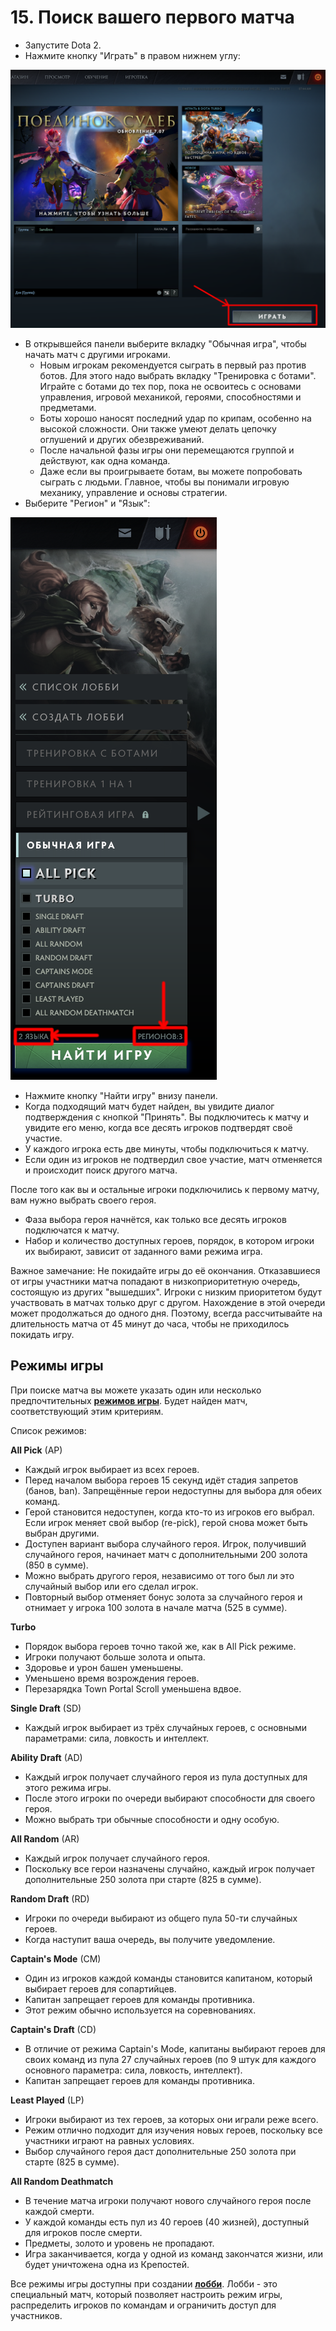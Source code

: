 # 15. Поиск вашего первого матча

* Запустите Dota 2.
* Нажмите кнопку "Играть" в правом нижнем углу:

![Кнопка играть](images/15.1_play_button.png)

* В открывшейся панели выберите вкладку "Обычная игра", чтобы начать матч с другими игроками.
    * Новым игрокам рекомендуется сыграть в первый раз против ботов. Для этого надо выбрать вкладку "Тренировка с ботами". Играйте с ботами до тех пор, пока не освоитесь с основами управления, игровой механикой, героями, способностями и предметами.
    * Боты хорошо наносят последний удар по крипам, особенно на высокой сложности. Они также умеют делать цепочку оглушений и других обезвреживаний.
    * После начальной фазы игры они перемещаются группой и действуют, как одна команда.
    * Даже если вы проигрываете ботам, вы можете попробовать сыграть с людьми. Главное, чтобы вы понимали игровую механику, управление и основы стратегии.
* Выберите "Регион" и "Язык":

![Выбор языка и региона](images/15.2_region_and_language.png)

* Нажмите кнопку "Найти игру" внизу панели.
* Когда подходящий матч будет найден, вы увидите диалог подтверждения с кнопкой "Принять". Вы подключитесь к матчу и увидите его меню, когда все десять игроков подтвердят своё участие.
* У каждого игрока есть две минуты, чтобы подключиться к матчу.
* Если один из игроков не подтвердил свое участие, матч отменяется и происходит поиск другого матча.

После того как вы и остальные игроки подключились к первому матчу, вам нужно выбрать своего героя.

* Фаза выбора героя начнётся, как только все десять игроков подключатся к матчу.
* Набор и количество доступных героев, порядок, в котором игроки их выбирают, зависит от заданного вами режима игра.

Важное замечание: Не покидайте игры до её окончания. Отказавшиеся от игры участники матча попадают в низкоприоритетную очередь, состоящую из других "вышедших". Игроки с низким приоритетом будут участвовать в матчах только друг с другом. Нахождение в этой очереди может продолжаться до одного дня. Поэтому, всегда рассчитывайте на длительность матча от 45 минут до часа, чтобы не приходилось покидать игру.

## Режимы игры

При поиске матча вы можете указать один или несколько предпочтительных [**режимов игры**](https://dota2-ru.gamepedia.com/%D0%98%D0%B3%D1%80%D0%BE%D0%B2%D1%8B%D0%B5_%D1%80%D0%B5%D0%B6%D0%B8%D0%BC%D1%8B). Будет найден матч, соответствующий этим критериям.

Список режимов:

**All Pick** (AP)

* Каждый игрок выбирает из всех героев.
* Перед началом выбора героев 15 секунд идёт стадия запретов (банов, ban). Запрещённые герои недоступны для выбора для обеих команд.
* Герой становится недоступен, когда кто-то из игроков его выбрал. Если игрок меняет свой выбор (re-pick), герой снова может быть выбран другими.
* Доступен вариант выбора случайного героя. Игрок, получивший случайного героя, начинает матч с дополнительными 200 золота (850 в сумме).
* Можно выбрать другого героя, независимо от того был ли это случайный выбор или его сделал игрок.
* Повторный выбор отменяет бонус золота за случайного героя и отнимает у игрока 100 золота в начале матча (525 в сумме).

**Turbo**

* Порядок выбора героев точно такой же, как в All Pick режиме.
* Игроки получают больше золота и опыта.
* Здоровье и урон башен уменьшены.
* Уменьшено время возрождения героев.
* Перезарядка Town Portal Scroll уменьшена вдвое.

**Single Draft** (SD)

* Каждый игрок выбирает из трёх случайных героев, с основными параметрами: сила, ловкость и интеллект.

**Ability Draft** (AD)

* Каждый игрок получает случайного героя из пула доступных для этого режима игры.
* После этого игроки по очереди выбирают способности для своего героя.
* Можно выбрать три обычные способности и одну особую. 

**All Random** (AR)

* Каждый игрок получает случайного героя.
* Поскольку все герои назначены случайно, каждый игрок получает дополнительные 250 золота при старте (825 в сумме).

**Random Draft** (RD)

* Игроки по очереди выбирают из общего пула 50-ти случайных героев.
* Когда наступит ваша очередь, вы получите уведомление.

**Captain's Mode** (CM)

* Один из игроков каждой команды становится капитаном, который выбирает героев для сопартийцев.
* Капитан запрещает героев для команды противника.
* Этот режим обычно используется на соревнованиях.

**Captain's Draft** (CD)

* В отличие от режима Captain's Mode, капитаны выбирают героев для своих команд из пула 27 случайных героев (по 9 штук для каждого основного параметра: сила, ловкость, интеллект).
* Капитан запрещает героев для команды противника.

**Least Played** (LP)

* Игроки выбирают из тех героев, за которых они играли реже всего.
* Режим отлично подходит для изучения новых героев, поскольку все участники играют на равных условиях.
* Выбор случайного героя даст дополнительные 250 золота при старте (825 в сумме).

**All Random Deathmatch**

* В течение матча игроки получают нового случайного героя после каждой смерти.
* У каждой команды есть пул из 40 героев (40 жизней), доступный  для игроков после смерти.
* Предметы, золото и уровень не пропадают.
* Игра заканчивается, когда у одной из команд закончатся жизни, или будет уничтожена одна из Крепостей.

Все режимы игры доступны при создании [**лобби**](https://dota2-ru.gamepedia.com/%D0%9B%D0%BE%D0%B1%D0%B1%D0%B8). Лобби - это специальный матч, который позволяет настроить режим игры, распределить игроков по командам и ограничить доступ для участников.
